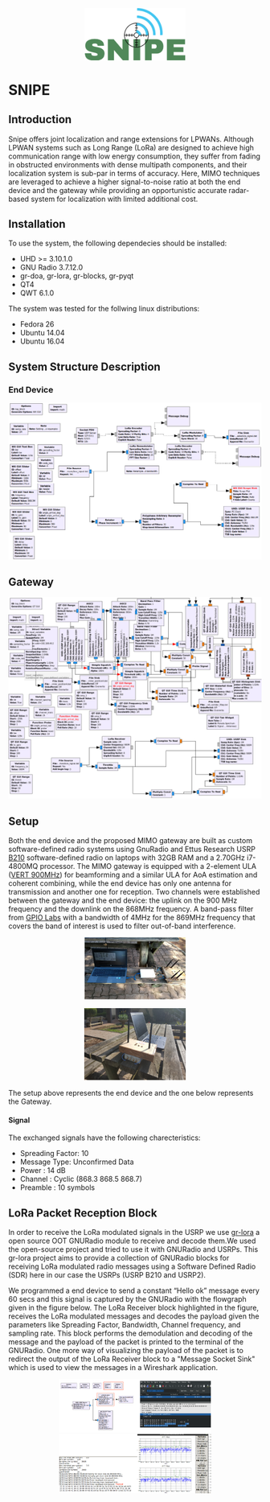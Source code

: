 
<p align="center">
  <img src="img/Snipe_logo.png" alt="drawing"  width="200"/>
</p>


# SNIPE

## Introduction

Snipe offers joint localization and range extensions for LPWANs. Although LPWAN systems such as Long Range (LoRa) are designed to achieve high communication range with low energy consumption, they suffer from fading in obstructed environments with dense multipath components, and their localization system is sub-par in terms of accuracy. Here, MIMO techniques are leveraged to achieve a higher signal-to-noise ratio at both the end device and the gateway while providing an opportunistic accurate radar-based system for localization with limited additional cost.

## Installation

To use the system, the following dependecies should be installed:

* UHD >= 3.10.1.0
* GNU Radio 3.7.12.0
* gr-doa, gr-lora, gr-blocks, gr-pyqt
* QT4
* QWT 6.1.0

The system was tested for the follwing linux distributions:

* Fedora 26
* Ubuntu 14.04
* Ubuntu 16.04

## System Structure Description

### End Device

<img src="img/End-device.png" alt="drawing" style="width:600px;"/>

## Gateway

<img src="img/GW.png" alt="drawing" style="width:600px;"/>

## Setup

Both the end device and the proposed MIMO gateway are built as custom software-defined radio systems using GnuRadio and Ettus Research USRP [B210](https://www.ettus.com/all-products/ub210-kit/) software-defined radio on laptops with 32GB RAM and a 2.70GHz i7-4800MQ processor.
The MIMO gateway is equipped with a 2-element ULA ([VERT 900MHz](https://www.ettus.com/all-products/vert900/)) for beamforming and a similar ULA for AoA estimation and coherent combining, while the end device has only one antenna for transmission and another one for reception.
Two channels were established between the gateway and the end device: the uplink on the 900 MHz frequency and the downlink on the 868MHz frequency. A band-pass filter from [GPIO Labs](https://www.tindie.com/products/gpio/869-mhz-filter-4-mhz-bandwidth/) with a bandwidth of 4MHz for the 869MHz frequency that covers the band of interest is used to filter out-of-band interference.

<p align="center">
  <img src="img/Exp_Setup.png"  width="40%"/>
</p>


<p align="center">
  <img src="img/beamforming_environment.png" width="40%"/> 
</p>

The setup above represents the end device and the one below represents the Gateway.

#### Signal

The exchanged signals have the following charecteristics:
* Spreading Factor: 10
* Message Type: Unconfirmed Data
* Power :  14 dB
* Channel :  Cyclic (868.3 868.5 868.7)
* Preamble :  10 symbols

## LoRa Packet Reception Block

In order to receive the LoRa modulated signals in the USRP we use [gr-lora](https://github.com/rpp0/gr-lora) a open source OOT GNURadio module to receive and decode them.We used the open-source project and tried to use it with GNURadio and USRPs. This gr-lora project aims to provide a collection of GNURadio blocks for receiving LoRa modulated radio messages using a Software Defined Radio (SDR) here in our case the USRPs (USRP B210 and USRP2).

We programmed a end device to send a constant “Hello ok” message every 60 secs and this signal is captured by the GNURadio with the flowgraph given in the figure below. The LoRa Receiver block highlighted in the figure, receives the LoRa modulated messages and decodes the payload given the parameters like Spreading Factor, Bandwidth, Channel frequency, and sampling rate. This block performs the demodulation and decoding of the message and the payload of the packet is printed to the terminal of the GNURadio. One more way of visualizing the payload of the packet is to redirect the output of the LoRa Receiver block to a "Message Socket Sink" which is used to view the messages in a Wireshark application. 

<p align="center">
  <img src="img/lora_receiver.png"  width="60%"/>
  <img src="img/payload.png"  width="60%" />
</p>
